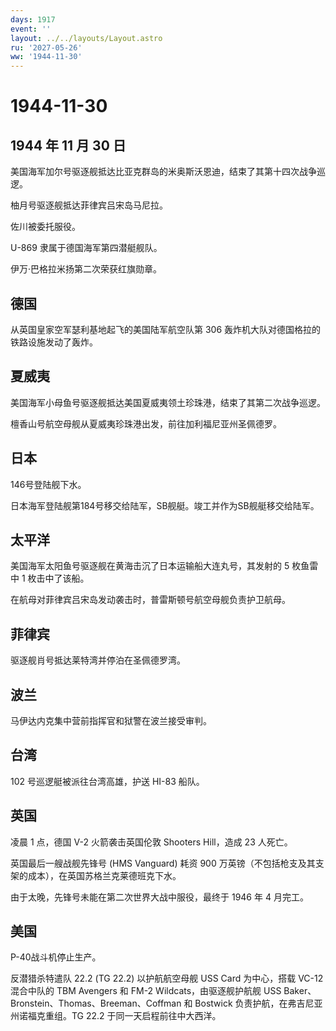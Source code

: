 ```yaml
---
days: 1917
event: ''
layout: ../../layouts/Layout.astro
ru: '2027-05-26'
ww: '1944-11-30'
---
```


# 1944-11-30

## 1944 年 11 月 30 日

美国海军加尔号驱逐舰抵达比亚克群岛的米奥斯沃恩迪，结束了其第十四次战争巡逻。

柚月号驱逐舰抵达菲律宾吕宋岛马尼拉。

佐川被委托服役。

U-869 隶属于德国海军第四潜艇舰队。

伊万·巴格拉米扬第二次荣获红旗勋章。

## 德国

从英国皇家空军瑟利基地起飞的美国陆军航空队第 306
轰炸机大队对德国格拉的铁路设施发动了轰炸。

## 夏威夷

美国海军小母鱼号驱逐舰抵达美国夏威夷领土珍珠港，结束了其第二次战争巡逻。

檀香山号航空母舰从夏威夷珍珠港出发，前往加利福尼亚州圣佩德罗。

## 日本

146号登陆舰下水。

日本海军登陆舰第184号移交给陆军，SB舰艇。竣工并作为SB舰艇移交给陆军。

## 太平洋

美国海军太阳鱼号驱逐舰在黄海击沉了日本运输船大连丸号，其发射的 5
枚鱼雷中 1 枚击中了该船。

在航母对菲律宾吕宋岛发动袭击时，普雷斯顿号航空母舰负责护卫航母。

## 菲律宾

驱逐舰肖号抵达莱特湾并停泊在圣佩德罗湾。

## 波兰

马伊达内克集中营前指挥官和狱警在波兰接受审判。

## 台湾

102 号巡逻艇被派往台湾高雄，护送 HI-83 船队。

## 英国

凌晨 1 点，德国 V-2 火箭袭击英国伦敦 Shooters Hill，造成 23 人死亡。

英国最后一艘战舰先锋号 (HMS Vanguard) 耗资 900
万英镑（不包括枪支及其支架的成本），在英国苏格兰克莱德班克下水。

由于太晚，先锋号未能在第二次世界大战中服役，最终于 1946 年 4 月完工。

## 美国

P-40战斗机停止生产。

反潜猎杀特遣队 22.2 (TG 22.2) 以护航航空母舰 USS Card 为中心，搭载 VC-12
混合中队的 TBM Avengers 和 FM-2 Wildcats，由驱逐舰护航舰 USS
Baker、Bronstein、Thomas、Breeman、Coffman 和 Bostwick
负责护航，在弗吉尼亚州诺福克重组。TG 22.2 于同一天启程前往中大西洋。